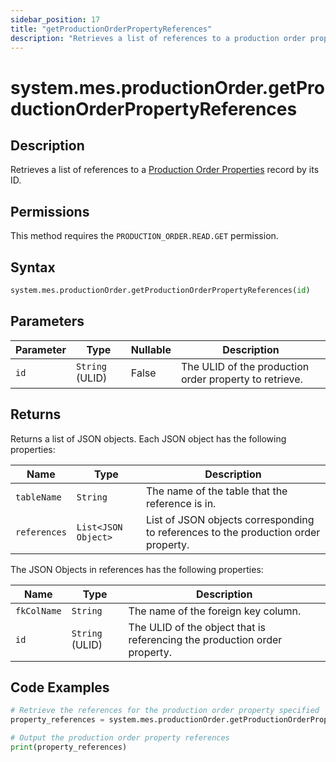 ```yaml
---
sidebar_position: 17
title: "getProductionOrderPropertyReferences"
description: "Retrieves a list of references to a production order property with the given ID."
---
```


# system.mes.productionOrder.getProductionOrderPropertyReferences

## Description

Retrieves a list of references to a [Production Order Properties](../../data-model/production-order-model/production-order-property) record by its ID.


## Permissions

This method requires the `PRODUCTION_ORDER.READ.GET` permission.

## Syntax

```python
system.mes.productionOrder.getProductionOrderPropertyReferences(id)
```

## Parameters

| Parameter | Type            | Nullable | Description                                            |
|-----------|-----------------|----------|--------------------------------------------------------|
| `id`      | `String` (ULID) | False    | The ULID of the production order property to retrieve. |

## Returns

Returns a list of JSON objects. Each JSON object has the following properties:

| Name         | Type                | Description                                                                        |
|--------------|---------------------|------------------------------------------------------------------------------------|
| `tableName`  | `String`            | The name of the table that the reference is in.                                    |
| `references` | `List<JSON Object>` | List of JSON objects corresponding to references to the production order property. |

The JSON Objects in references has the following properties:

| Name        | Type            | Description                                                               |
|-------------|-----------------|---------------------------------------------------------------------------|
| `fkColName` | `String`        | The name of the foreign key column.                                       |
| `id`        | `String` (ULID) | The ULID of the object that is referencing the production order property. |

## Code Examples

```python
# Retrieve the references for the production order property specified
property_references = system.mes.productionOrder.getProductionOrderPropertyReferences('01JPQKDYTM-1G81VA08-3QS948DK')

# Output the production order property references
print(property_references)
```
